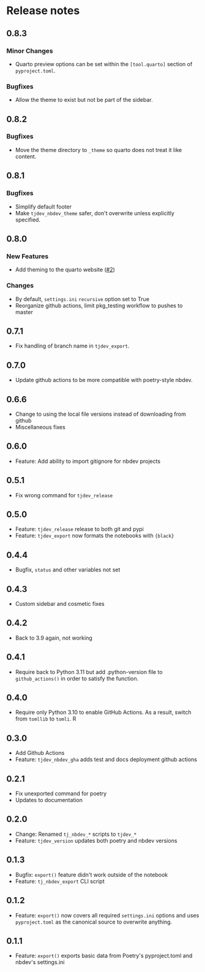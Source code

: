 # Release notes

<!-- do not remove -->

## 0.8.3

### Minor Changes 

- Quarto preview options can be set within the `[tool.quarto]` section of `pyproject.toml`. 

### Bugfixes 

- Allow the theme to exist but not be part of the sidebar. 

## 0.8.2

### Bugfixes 

- Move the theme directory to `_theme` so quarto does not treat it like content.

## 0.8.1

### Bugfixes 

- Simplify default footer
- Make `tjdev_nbdev_theme` safer, don't overwrite unless explicitly specified. 

## 0.8.0

### New Features

- Add theming to the quarto website ([#2](https://github.com/tjpalanca/tjutils-py/issues/2))

### Changes 

- By default, `settings.ini` `recursive` option set to True 
- Reorganize github actions, limit pkg_testing workflow to pushes to master 

## 0.7.1

* Fix handling of branch name in `tjdev_export`.

## 0.7.0

* Update github actions to be more compatible with poetry-style nbdev.

## 0.6.6

* Change to using the local file versions instead of downloading from github
* Miscellaneous fixes

## 0.6.0

* Feature: Add ability to import gitignore for nbdev projects

## 0.5.1

* Fix wrong command for `tjdev_release`

## 0.5.0

* Feature: `tjdev_release` release to both git and pypi 
* Feature: `tjdev_export` now formats the notebooks with `{black}`

## 0.4.4

* Bugfix, `status` and other variables not set

## 0.4.3

* Custom sidebar and cosmetic fixes

## 0.4.2

* Back to 3.9 again, not working

## 0.4.1

* Require back to Python 3.11 but add .python-version file to `github_actions()` in order to satisfy the function.

## 0.4.0

* Require only Python 3.10 to enable GitHub Actions. As a result, switch from `tomllib` to `tomli`.
R
## 0.3.0

* Add Github Actions 
* Feature: `tjdev_nbdev_gha` adds test and docs deployment github actions

## 0.2.1

* Fix unexported command for poetry 
* Updates to documentation

## 0.2.0

* Change: Renamed `tj_nbdev_*` scripts to `tjdev_*`
* Feature: `tjdev_version` updates both poetry and nbdev versions 

## 0.1.3

* Bugfix: `export()` feature didn't work outside of the notebook
* Feature: `tj_nbdev_export` CLI script

## 0.1.2

* Feature: `export()` now covers all required `settings.ini` options and uses `pyproject.toml` as the canonical source to overwrite anything.

## 0.1.1

* Feature: `export()` exports basic data from Poetry's pyproject.toml and nbdev's settings.ini
